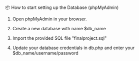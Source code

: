 📦 How to start setting up the Database (phpMyAdmin)
1. Open phpMyAdmin in your browser.
   
2. Create a new database with name $db_name

3. Import the provided SQL file "finalproject.sql"

4. Update your database credentials in db.php and enter your $db_name/username/password
